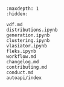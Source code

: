 ```{include} ../README.md
```

```{toctree}
:maxdepth: 1
:hidden:

vdf.md
distributions.ipynb
generation.ipynb
clustering.ipynb
vlasiator.ipynb
fleks.ipynb
workflow.md
changelog.md
contributing.md
conduct.md
autoapi/index
```